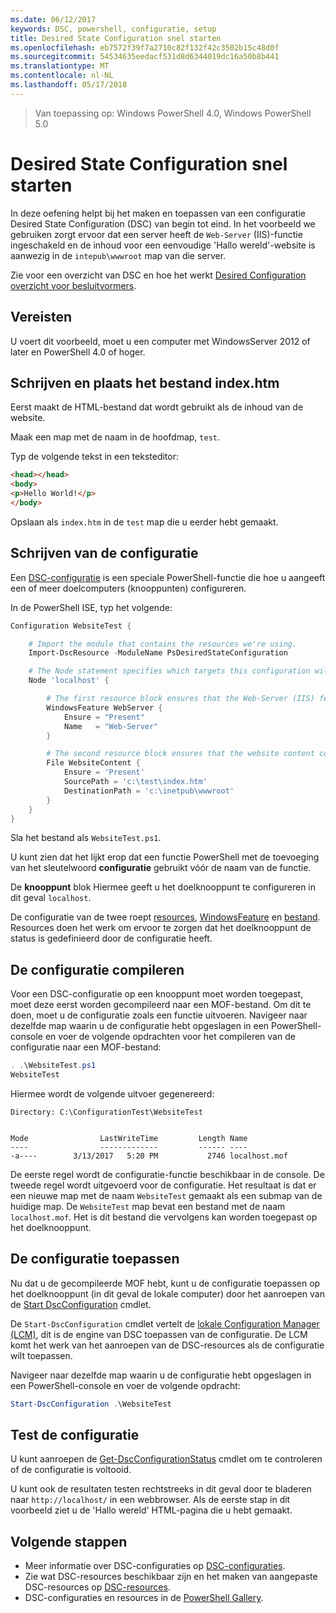 ```yaml
---
ms.date: 06/12/2017
keywords: DSC, powershell, configuratie, setup
title: Desired State Configuration snel starten
ms.openlocfilehash: eb7572f39f7a2710c82f132f42c3502b15c48d0f
ms.sourcegitcommit: 54534635eedacf531d8d6344019dc16a50b8b441
ms.translationtype: MT
ms.contentlocale: nl-NL
ms.lasthandoff: 05/17/2018
---
```

> Van toepassing op: Windows PowerShell 4.0, Windows PowerShell 5.0

# <a name="desired-state-configuration-quick-start"></a>Desired State Configuration snel starten

In deze oefening helpt bij het maken en toepassen van een configuratie Desired State Configuration (DSC) van begin tot eind.
In het voorbeeld we gebruiken zorgt ervoor dat een server heeft de `Web-Server` (IIS)-functie ingeschakeld en de inhoud voor een eenvoudige 'Hallo wereld'-website is aanwezig in de `intepub\wwwroot` map van die server.

Zie voor een overzicht van DSC en hoe het werkt [Desired Configuration overzicht voor besluitvormers](decisionMaker.md).

## <a name="requirements"></a>Vereisten

U voert dit voorbeeld, moet u een computer met WindowsServer 2012 of later en PowerShell 4.0 of hoger.

## <a name="write-and-place-the-indexhtm-file"></a>Schrijven en plaats het bestand index.htm

Eerst maakt de HTML-bestand dat wordt gebruikt als de inhoud van de website.

Maak een map met de naam in de hoofdmap, `test`.

Typ de volgende tekst in een teksteditor:

```html
<head></head>
<body>
<p>Hello World!</p>
</body>
```

Opslaan als `index.htm` in de `test` map die u eerder hebt gemaakt.

## <a name="write-the-configuration"></a>Schrijven van de configuratie

Een [DSC-configuratie](configurations.md) is een speciale PowerShell-functie die hoe u aangeeft een of meer doelcomputers (knooppunten) configureren.

In de PowerShell ISE, typ het volgende:

```powershell
Configuration WebsiteTest {

    # Import the module that contains the resources we're using.
    Import-DscResource -ModuleName PsDesiredStateConfiguration

    # The Node statement specifies which targets this configuration will be applied to.
    Node 'localhost' {

        # The first resource block ensures that the Web-Server (IIS) feature is enabled.
        WindowsFeature WebServer {
            Ensure = "Present"
            Name   = "Web-Server"
        }

        # The second resource block ensures that the website content copied to the website root folder.
        File WebsiteContent {
            Ensure = 'Present'
            SourcePath = 'c:\test\index.htm'
            DestinationPath = 'c:\inetpub\wwwroot'
        }
    }
}
```

Sla het bestand als `WebsiteTest.ps1`.

U kunt zien dat het lijkt erop dat een functie PowerShell met de toevoeging van het sleutelwoord **configuratie** gebruikt vóór de naam van de functie.

De **knooppunt** blok Hiermee geeft u het doelknooppunt te configureren in dit geval `localhost`.

De configuratie van de twee roept [resources](resources.md), [WindowsFeature](windowsFeatureResource.md) en [bestand](fileResource.md).
Resources doen het werk om ervoor te zorgen dat het doelknooppunt de status is gedefinieerd door de configuratie heeft.

## <a name="compile-the-configuration"></a>De configuratie compileren

Voor een DSC-configuratie op een knooppunt moet worden toegepast, moet deze eerst worden gecompileerd naar een MOF-bestand.
Om dit te doen, moet u de configuratie zoals een functie uitvoeren.
Navigeer naar dezelfde map waarin u de configuratie hebt opgeslagen in een PowerShell-console en voer de volgende opdrachten voor het compileren van de configuratie naar een MOF-bestand:

```powershell
. .\WebsiteTest.ps1
WebsiteTest
```

Hiermee wordt de volgende uitvoer gegenereerd:

```
Directory: C:\ConfigurationTest\WebsiteTest


Mode                LastWriteTime         Length Name
----                -------------         ------ ----
-a----        3/13/2017   5:20 PM           2746 localhost.mof
```

De eerste regel wordt de configuratie-functie beschikbaar in de console.
De tweede regel wordt uitgevoerd voor de configuratie.
Het resultaat is dat er een nieuwe map met de naam `WebsiteTest` gemaakt als een submap van de huidige map.
De `WebsiteTest` map bevat een bestand met de naam `localhost.mof`.
Het is dit bestand die vervolgens kan worden toegepast op het doelknooppunt.

## <a name="apply-the-configuration"></a>De configuratie toepassen

Nu dat u de gecompileerde MOF hebt, kunt u de configuratie toepassen op het doelknooppunt (in dit geval de lokale computer) door het aanroepen van de [Start DscConfiguration](/reference/5.1/PSDesiredStateConfiguration/Start-DscConfiguration) cmdlet.

De `Start-DscConfiguration` cmdlet vertelt de [lokale Configuration Manager (LCM)](metaConfig.md), dit is de engine van DSC toepassen van de configuratie.
De LCM komt het werk van het aanroepen van de DSC-resources als de configuratie wilt toepassen.

Navigeer naar dezelfde map waarin u de configuratie hebt opgeslagen in een PowerShell-console en voer de volgende opdracht:

```powershell
Start-DscConfiguration .\WebsiteTest
```

## <a name="test-the-configuration"></a>Test de configuratie

U kunt aanroepen de [Get-DscConfigurationStatus](/reference/5.1/PSDesiredStateConfiguration/Get-DscConfigurationStatus) cmdlet om te controleren of de configuratie is voltooid.

U kunt ook de resultaten testen rechtstreeks in dit geval door te bladeren naar `http://localhost/` in een webbrowser.
Als de eerste stap in dit voorbeeld ziet u de 'Hallo wereld' HTML-pagina die u hebt gemaakt.

## <a name="next-steps"></a>Volgende stappen

- Meer informatie over DSC-configuraties op [DSC-configuraties](configurations.md).
- Zie wat DSC-resources beschikbaar zijn en het maken van aangepaste DSC-resources op [DSC-resources](resources.md).
- DSC-configuraties en resources in de [PowerShell Gallery](https://www.powershellgallery.com/).
